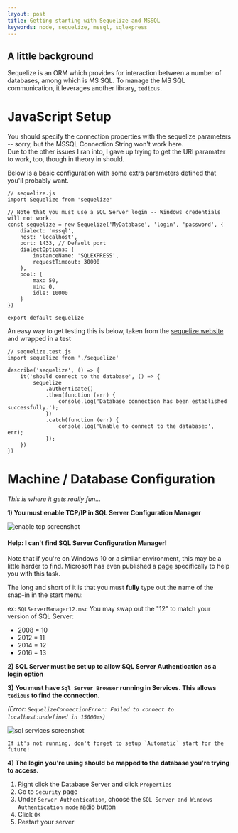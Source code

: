 ```yaml
---
layout: post
title: Getting starting with Sequelize and MSSQL
keywords: node, sequelize, mssql, sqlexpress
---
```


## A little background
Sequelize is an ORM which provides for interaction between a number of databases, among which is MS SQL.  To manage the MS SQL communication, it leverages another library, `tedious`.

# JavaScript Setup
You should specify the connection properties with the sequelize parameters -- sorry, but the MSSQL Connection String won't work here.  
Due to the other issues I ran into, I gave up trying to get the URI paramater to work, too, though in theory in should. 

Below is a basic configuration with some extra parameters defined that you'll probably want.
``` JS
// sequelize.js
import Sequelize from 'sequelize'

// Note that you must use a SQL Server login -- Windows credentials will not work.
const sequelize = new Sequelize('MyDatabase', 'login', 'password', {
    dialect: 'mssql',
    host: 'localhost',
    port: 1433, // Default port
    dialectOptions: {
        instanceName: 'SQLEXPRESS',
        requestTimeout: 30000
    },
    pool: {
        max: 50,
        min: 0,
        idle: 10000
    }
})

export default sequelize
```

An easy way to get testing this is below, taken from the [sequelize website](http://docs.sequelizejs.com/en/latest/docs/getting-started/) and wrapped in a test

``` JS
// sequelize.test.js
import sequelize from './sequelize'

describe('sequelize', () => {
    it('should connect to the database', () => {
        sequelize
            .authenticate()
            .then(function (err) {
                console.log('Database connection has been established successfully.');
            })
            .catch(function (err) {
                console.log('Unable to connect to the database:', err);
            });
    })
})
```


# Machine / Database Configuration
*This is where it gets really fun...*

**1) You must enable TCP/IP in SQL Server Configuration Manager**

<img src="/images/sql enable tcp.png" alt="enable tcp screenshot" />
    
#### Help: I can't find SQL Server Configuration Manager!

Note that if you're on Windows 10 or a similar environment, this may be a little harder to find.  Microsoft has even published a [page](https://msdn.microsoft.com/en-us/library/ms174212.aspx) specifically to help you with this task.

The long and short of it is that you must **fully** type out the name of the snap-in in the start menu:

ex: `SQLServerManager12.msc`  You may swap out the "12" to match your version of SQL Server: 
* 2008 = 10
* 2012 = 11
* 2014 = 12
* 2016 = 13

**2) SQL Server must be set up to allow SQL Server Authentication as a login option**

**3) You must have `Sql Server Browser` running in Services.  This allows `tedious` to find the connection.**

*(Error: `SequelizeConnectionError: Failed to connect to localhost:undefined in 15000ms`)*

<img src="/images/sql services.png" alt="sql services screenshot" />

    If it's not running, don't forget to setup `Automatic` start for the future! 

**4) The login you're using should be mapped to the database you're trying to access.**

1) Right click the Database Server and click `Properties`
1) Go to `Security` page
1) Under `Server Authentication`, choose the `SQL Server and Windows Authentication mode` radio button
1) Click `OK`
1) Restart your server